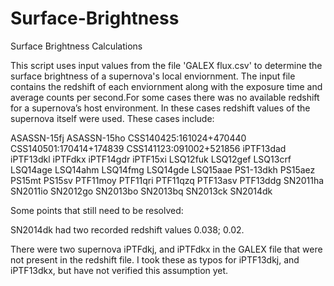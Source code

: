 # Surface-Brightness
Surface Brightness Calculations

This script uses input values from the file 'GALEX flux.csv' to determine the surface brightness of a supernova's local enviornment. The input file contains the redshift of each enviornment along with the exposure time and average counts per second.For some cases there was no available redshift for a supernova’s host environment. In these cases redshift values of the supernova itself were used. These cases include:

ASASSN-15fj
ASASSN-15ho
CSS140425:161024+470440
CSS140501:170414+174839
CSS141123:091002+521856
iPTF13dad
iPTF13dkl
iPTFdkx
iPTF14gdr
iPTF15xi
LSQ12fuk
LSQ12gef
LSQ13crf
LSQ14age
LSQ14ahm
LSQ14fmg
LSQ14gde
LSQ15aae
PS1-13dkh
PS15aez
PS15mt
PS15sv
PTF11moy
PTF11qri
PTF11qzq
PTF13asv
PTF13ddg
SN2011ha
SN2011io
SN2012go
SN2013bo
SN2013bq
SN2013ck
SN2014dk


Some points that still need to be resolved:

SN2014dk had two recorded redshift values 0.038; 0.02.

There were two supernova iPTFdkj, and iPTFdkx in the GALEX file that were not present in the redshift file. I took these as typos for iPTF13dkj, and iPTF13dkx, but have not verified this assumption yet.
